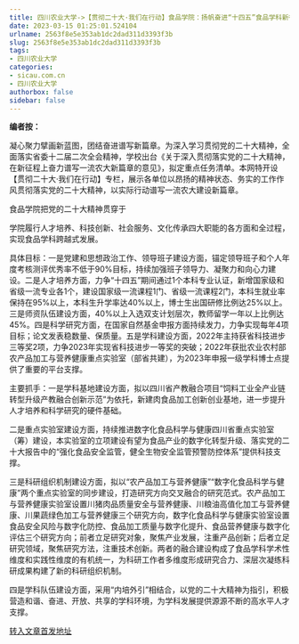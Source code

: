 ```yaml
---
title: 四川农业大学->【贯彻二十大·我们在行动】食品学院：扬帆奋进“十四五”食品学科新征程 | sicau.com.cn
date: 2023-03-15 01:25:01.524104
urlname: 2563f8e5e353ab1dc2dad311d3393f3b
slug: 2563f8e5e353ab1dc2dad311d3393f3b
tags: 
- 四川农业大学
categories:
- sicau.com.cn
- 四川农业大学
authorbox: false
sidebar: false
---
```

**编者按：**

凝心聚力擘画新蓝图，团结奋进谱写新篇章。为深入学习贯彻党的二十大精神，全面落实省委十二届二次全会精神，学校出台《关于深入贯彻落实党的二十大精神，在新征程上奋力谱写一流农大新篇章的意见》，拟定重点任务清单。本网特开设【贯彻二十大·我们在行动】专栏，展示各单位以昂扬的精神状态、务实的工作作风贯彻落实党的二十大精神，以实际行动谱写一流农大建设新篇章。

食品学院把党的二十大精神贯穿于
<!--more-->
学院履行人才培养、科技创新、社会服务、文化传承四大职能的各方面和全过程，实现食品学科跨越式发展。

具体目标：一是党建和思想政治工作、领导班子建设方面，锚定领导班子和个人年度考核测评优秀率不低于90%目标，持续加强班子领导力、凝聚力和向心力建设。二是人才培养方面，力争“十四五”期间通过1个本科专业认证，新增国家级和省级一流专业各1个，建设国家级一流课程1门、省级一流课程2门，本科生就业率保持在95%以上，本科生升学率达40%以上，博士生出国研修比例达25%以上。三是师资队伍建设方面，40%以上入选双支计划层次，教师留学一年以上比例达45%。四是科学研究方面，在国家自然基金申报方面持续发力，力争实现每年4项目标；论文发表稳数量、保质量。五是学科建设方面，2022年主持获省科技进步三等奖2项，力争2023年实现省科技进步一等奖的突破；2022年获批农业农村部农产品加工与营养健康重点实验室（部省共建），为2023年申报一级学科博士点提供了重要的平台支撑。

主要抓手：一是学科基地建设方面，拟以四川省产教融合项目“饲料工业全产业链转型升级产教融合创新示范”为依托，新建肉食品加工创新创业基地，进一步提升人才培养和科学研究的硬件基础。

二是重点实验室建设方面，持续推进数字化食品科学与健康四川省重点实验室（筹）建设，本实验室的立项建设有望为食品产业的数字化转型升级、落实党的二十大报告中的“强化食品安全监管，健全生物安全监管预警防控体系”提供科技支撑。

三是科研组织机制建设方面，拟以“农产品加工与营养健康”“数字化食品科学与健康”两个重点实验室的同步建设，打造研究方向交叉融合的研究范式。农产品加工与营养健康实验室设置川猪肉品质量安全与营养健康、川粮油高值化加工与营养健康、川果蔬绿色加工与营养健康三个研究方向，数字化食品科学与健康实验室设置食品安全风险与数字化防控、食品加工质量与数字化提升、食品营养健康与数字化评估三个研究方向；前者立足研究对象，聚焦产业发展，注重产品创新；后者立足研究领域，聚焦研究方法，注重技术创新。两者的融合建设构成了食品学科学术性维度和实践性维度的有机统一，为科研工作者多维度形成研究合力、深层次凝练科研成果构建了新的科研组织机制。

四是学科队伍建设方面，采用“内培外引”相结合，以党的二十大精神为指引，积极营造和谐、奋进、开放、共享的学科环境，为学科发展提供源源不断的高水平人才支撑。



[转入文章首发地址](https://news.sicau.edu.cn/info/1135/71382.htm)